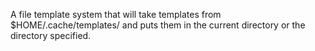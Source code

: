 A file template system that will take templates from $HOME/.cache/templates/ and puts them in the current directory or the directory specified.

